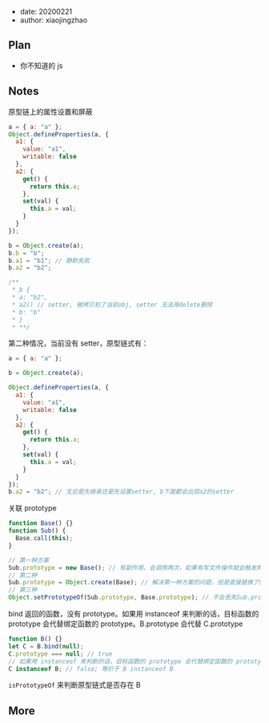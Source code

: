 - date: 20200221
- author: xiaojingzhao

## Plan

- 你不知道的 js

## Notes

原型链上的属性设置和屏蔽

```js
a = { a: "a" };
Object.defineProperties(a, {
  a1: {
    value: "a1",
    writable: false
  },
  a2: {
    get() {
      return this.a;
    },
    set(val) {
      this.a = val;
    }
  }
});

b = Object.create(a);
b.b = "b";
b.a1 = "b1"; // 静默失败
b.a2 = "b2";

/**
 * b {
 * a: "b2",
 * a2() // setter, 被拷贝到了当前obj, setter 无法用delete删除
 * b: "b"
 * }
 * **/
```

第二种情况，当前没有 setter，原型链式有：

```js
a = { a: "a" };

b = Object.create(a);

Object.defineProperties(a, {
  a1: {
    value: "a1",
    writable: false
  },
  a2: {
    get() {
      return this.a;
    },
    set(val) {
      this.a = val;
    }
  }
});
b.a2 = "b2"; // 无论是先继承还是先设置setter, b下面都会出现a2的setter
```

关联 prototype

```js
function Base() {}
function Sub() {
  Base.call(this);
}

// 第一种方案
Sub.prototype = new Base(); // 有副作用，会调用两次，如果有写文件操作就会触发两次写文件
// 第二种
Sub.prototype = Object.create(Base); // 解决第一种方案的问题，但是直接替换了Sub.prototype
// 第三种
Object.setPrototypeOf(Sub.prototype, Base.prototype); // 不会丢失Sub.prototype
```

bind 返回的函数，没有 prototype。如果用 instanceof 来判断的话，目标函数的 prototype 会代替绑定函数的 prototype。B.prototype 会代替 C.prototype

```js
function B() {}
let C = B.bind(null);
C.prototype === null; // true
// 如果用 instanceof 来判断的话，目标函数的 prototype 会代替绑定函数的 prototype。B.prototype 会代替 C.prototype
C instanceof B; // false; 等价于 B instanceof B
```

`isPrototypeOf` 来判断原型链式是否存在 B

## More
